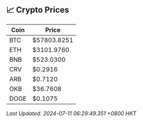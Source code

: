 ## 📈 Crypto Prices

| Coin | Price |
| ---- | ----- |
| BTC | $57803.8251 |
| ETH | $3101.9760 |
| BNB | $523.0300 |
| CRV | $0.2916 |
| ARB | $0.7120 |
| OKB | $36.7608 |
| DOGE | $0.1075 |

_Last Updated: 2024-07-11 06:29:49.351 +0800 HKT_